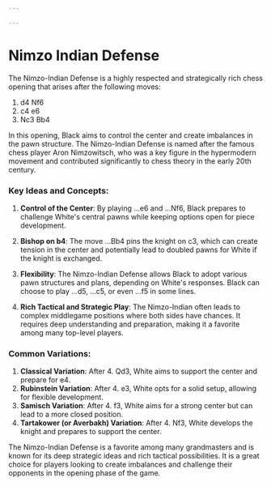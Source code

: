 ```yaml
---

---
```

# Nimzo Indian Defense

The Nimzo-Indian Defense is a highly respected and strategically rich chess opening that arises after the following moves:

1. d4 Nf6
2. c4 e6
3. Nc3 Bb4

In this opening, Black aims to control the center and create imbalances in the pawn structure. The Nimzo-Indian Defense is named after the famous chess player Aron Nimzowitsch, who was a key figure in the hypermodern movement and contributed significantly to chess theory in the early 20th century.

### Key Ideas and Concepts:

1. **Control of the Center**: By playing ...e6 and ...Nf6, Black prepares to challenge White's central pawns while keeping options open for piece development.

2. **Bishop on b4**: The move ...Bb4 pins the knight on c3, which can create tension in the center and potentially lead to doubled pawns for White if the knight is exchanged.

3. **Flexibility**: The Nimzo-Indian Defense allows Black to adopt various pawn structures and plans, depending on White's responses. Black can choose to play ...d5, ...c5, or even ...f5 in some lines.

4. **Rich Tactical and Strategic Play**: The Nimzo-Indian often leads to complex middlegame positions where both sides have chances. It requires deep understanding and preparation, making it a favorite among many top-level players.

### Common Variations:

1. **Classical Variation**: After 4. Qd3, White aims to support the center and prepare for e4.
2. **Rubinstein Variation**: After 4. e3, White opts for a solid setup, allowing for flexible development.
3. **Samisch Variation**: After 4. f3, White aims for a strong center but can lead to a more closed position.
4. **Tartakower (or Averbakh) Variation**: After 4. Nf3, White develops the knight and prepares to support the center.

The Nimzo-Indian Defense is a favorite among many grandmasters and is known for its deep strategic ideas and rich tactical possibilities. It is a great choice for players looking to create imbalances and challenge their opponents in the opening phase of the game.